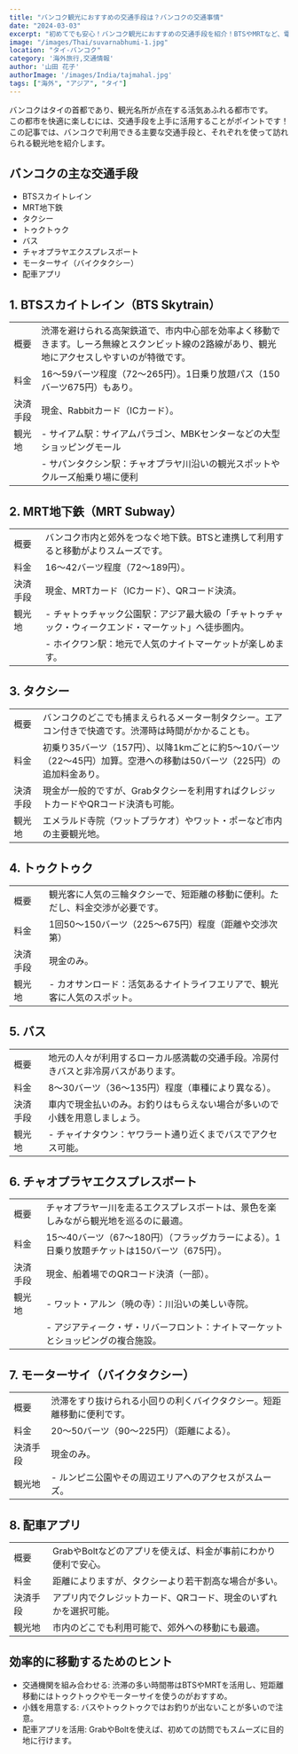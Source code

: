 ```yaml
---
title: "バンコク観光におすすめの交通手段は？バンコクの交通事情"
date: "2024-03-03"
excerpt: "初めてでも安心！バンコク観光におすすめの交通手段を紹介！BTSやMRTなど、電車での移動が快適で効率的。タクシーやトゥクトゥクも魅力的!バスやチャオプラヤエクスプレスボートで現地の雰囲気を味わうのもおすすめです。それぞれの料金や特徴を詳しく解説し、観光スポットとの組み合わせ方もご紹介します。"
image: "/images/Thai/suvarnabhumi-1.jpg"
location: "タイ-バンコク"
category: '海外旅行,交通情報'
author: '山田 花子'
authorImage: '/images/India/tajmahal.jpg'
tags: ["海外", "アジア", "タイ"]
---
```


バンコクはタイの首都であり、観光名所が点在する活気あふれる都市です。  
この都市を快適に楽しむには、交通手段を上手に活用することがポイントです！  
この記事では、バンコクで利用できる主要な交通手段と、それぞれを使って訪れられる観光地を紹介します。  

## バンコクの主な交通手段

- BTSスカイトレイン
- MRT地下鉄
- タクシー
- トゥクトゥク
- バス
- チャオプラヤエクスプレスボート
- モーターサイ（バイクタクシー）
- 配車アプリ

## 1. BTSスカイトレイン（BTS Skytrain）

| | |
|---|---|
| 概要 | 渋滞を避けられる高架鉄道で、市内中心部を効率よく移動できます。しーろ無線とスクンビット線の2路線があり、観光地にアクセスしやすいのが特徴です。 |
| 料金 | 16～59バーツ程度（72～265円）。1日乗り放題パス（150バーツ675円）もあり。 |
| 決済手段 | 現金、Rabbitカード（ICカード）。 |
| 観光地 | - サイアム駅：サイアムパラゴン、MBKセンターなどの大型ショッピングモール |
| | - サパンタクシン駅：チャオプラヤ川沿いの観光スポットやクルーズ船乗り場に便利 |

## 2. MRT地下鉄（MRT Subway）

| | |
|---|---|
| 概要 | バンコク市内と郊外をつなぐ地下鉄。BTSと連携して利用すると移動がよりスムーズです。 |
| 料金 | 16～42バーツ程度（72～189円）。 |
| 決済手段 | 現金、MRTカード（ICカード）、QRコード決済。 |
| 観光地 | - チャトゥチャック公園駅：アジア最大級の「チャトゥチャック・ウィークエンド・マーケット」へ徒歩圏内。 |
| | - ホイクワン駅：地元で人気のナイトマーケットが楽しめます。 |

## 3. タクシー

| | |
|---|---|
| 概要 | バンコクのどこでも捕まえられるメーター制タクシー。エアコン付きで快適です。渋滞時は時間がかかることも。 |
| 料金 | 初乗り35バーツ（157円）、以降1kmごとに約5～10バーツ（22～45円）加算。空港への移動は50バーツ（225円）の追加料金あり。 |
| 決済手段 | 現金が一般的ですが、Grabタクシーを利用すればクレジットカードやQRコード決済も可能。 |
| 観光地 | エメラルド寺院（ワットプラケオ）やワット・ポーなど市内の主要観光地。 |

## 4. トゥクトゥク

| | |
|---|---|
| 概要 | 観光客に人気の三輪タクシーで、短距離の移動に便利。ただし、料金交渉が必要です。 |
| 料金 | 1回50～150バーツ（225～675円）程度（距離や交渉次第） |
| 決済手段 | 現金のみ。 |
| 観光地 | - カオサンロード：活気あるナイトライフエリアで、観光客に人気のスポット。 |

## 5. バス

| | |
|---|---|
| 概要 | 地元の人々が利用するローカル感満載の交通手段。冷房付きバスと非冷房バスがあります。 |
| 料金 | 8～30バーツ（36～135円）程度（車種により異なる）。 |
| 決済手段 | 車内で現金払いのみ。お釣りはもらえない場合が多いので小銭を用意しましょう。 |
| 観光地 | - チャイナタウン：ヤワラート通り近くまでバスでアクセス可能。 |

## 6. チャオプラヤエクスプレスボート

| | |
|---|---|
| 概要 | チャオプラヤー川を走るエクスプレスボートは、景色を楽しみながら観光地を巡るのに最適。 |
| 料金 | 15～40バーツ（67～180円）（フラッグカラーによる）。1日乗り放題チケットは150バーツ（675円）。 |
| 決済手段 | 現金、船着場でのQRコード決済（一部）。 |
| 観光地 | - ワット・アルン（暁の寺）：川沿いの美しい寺院。 |
| | - アジアティーク・ザ・リバーフロント：ナイトマーケットとショッピングの複合施設。 |

## 7. モーターサイ（バイクタクシー）

| | |
|---|---|
| 概要 | 渋滞をすり抜けられる小回りの利くバイクタクシー。短距離移動に便利です。 |
| 料金 | 20～50バーツ（90～225円）（距離による）。 |
| 決済手段 | 現金のみ。 |
| 観光地 | - ルンピニ公園やその周辺エリアへのアクセスがスムーズ。 |

## 8. 配車アプリ

| | |
|---|---|
| 概要 | GrabやBoltなどのアプリを使えば、料金が事前にわかり便利で安心。 |
| 料金 | 距離によりますが、タクシーより若干割高な場合が多い。 |
| 決済手段 | アプリ内でクレジットカード、QRコード、現金のいずれかを選択可能。 |
| 観光地 | 市内のどこでも利用可能で、郊外への移動にも最適。 |

## 効率的に移動するためのヒント

- 交通機関を組み合わせる: 渋滞の多い時間帯はBTSやMRTを活用し、短距離移動にはトゥクトゥクやモーターサイを使うのがおすすめ。  
- 小銭を用意する: バスやトゥクトゥクではお釣りが出ないことが多いので注意。  
- 配車アプリを活用: GrabやBoltを使えば、初めての訪問でもスムーズに目的地に行けます。  
